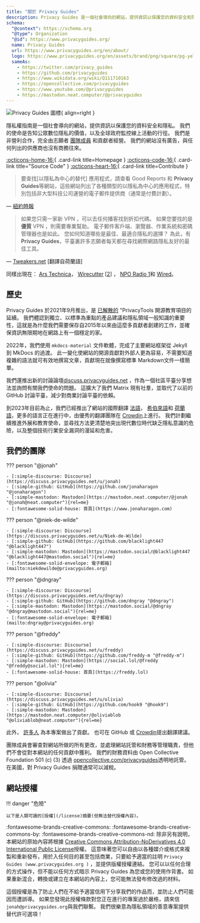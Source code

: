 ```yaml
---
title: "關於 Privacy Guides"
description: Privacy Guides 是一個社會導向的網站，提供資訊以保護您的資料安全和隱私。
schema:
  "@context": https://schema.org
  "@type": Organization
  "@id": https://www.privacyguides.org/
  name: Privacy Guides
  url: https://www.privacyguides.org/en/about/
  logo: https://www.privacyguides.org/en/assets/brand/png/square/pg-yellow.png
  sameAs:
    - https://twitter.com/privacy_guides
    - https://github.com/privacyguides
    - https://www.wikidata.org/wiki/Q111710163
    - https://opencollective.com/privacyguides
    - https://www.youtube.com/@privacyguides
    - https://mastodon.neat.computer/@privacyguides
---
```


![Privacy Guides 圖標](../assets/brand/PNG/Square/pg-yellow.png){ align=right }

隱私權指南是一個社會導向的網站，提供資訊以保護您的資料安全和隱私。 我們的使命是告知公眾數位隱私的價值，以及全球政府監控線上活動的行徑。 我們是非營利合作，完全由志願者 [團隊成員](https://discuss.privacyguides.net/g/team) 和貢獻者經營。 我們的網站沒有廣告，與任何列出的供應商也沒有商務往來。

[:octicons-home-16:](https://www.privacyguides.org/){ .card-link title=Homepage }
[:octicons-code-16:](https://github.com/privacyguides/privacyguides.org){ .card-link title="Source Code" }
[:octicons-heart-16:](donate.md){ .card-link title=Contribute }

> 要查找[以隱私為中心的替代] 應用程式，請查看 Good Reports 和 **Privacy Guides**等網站，這些網站列出了各種類型的以隱私為中心的應用程式，特別包括非大型科技公司運營的電子郵件提供商（通常是付費計劃）。

— [紐約時報](https://www.nytimes.com/wirecutter/guides/online-security-social-media-privacy/)

> 如果您只需一家新 VPN ，可以去任何播客找到折扣代碼。 如果您要找的是 **優質** VPN ，則需要專業幫助。 電子郵件客戶端、瀏覽器、作業系統和密碼管理器也是如此。 您如何知道哪些是最佳、最適合隱私的選擇？ 為此，有 **Privacy Guides**，平臺裏許多志願者每天都在尋找網際網路隱私友好的最佳工具。

— [Tweakers.net](https://tweakers.net/reviews/10568/op-zoek-naar-privacyvriendelijke-tools-niek-de-wilde-van-privacy-guides.html) [翻譯自荷蘭語]

同樣出現在： [Ars Technica](https://arstechnica.com/gadgets/2022/02/is-firefox-ok/)， [Wirecutter](https://www.nytimes.com/wirecutter/guides/practical-guide-to-securing-windows-pc/) [[2](https://www.nytimes.com/wirecutter/guides/practical-guide-to-securing-your-mac/)] ， [NPO Radio 1](https://www.nporadio1.nl/nieuws/binnenland/8eaff3a2-8b29-4f63-9b74-36d2b28b1fe1/ooit-online-eens-wat-doms-geplaatst-ga-jezelf-eens-googlen-en-kijk-dan-wat-je-tegenkomt)和 [Wired](https://www.wired.com/story/firefox-mozilla-2022/)。

## 歷史

Privacy Guides 於2021年9月推出，是 [已解散的](privacytools.md) "PrivacyTools 開源教育項目的延續。 我們體認到獨立、以標準為重點的產品建議和隱私領域一般知識的重要性，這就是為什麼我們需要保存自2015年以來由這麼多貢獻者創建的工作，並確保資訊無限期地在網路上有一個穩定的家。

2022年，我們使用 `mkdocs-material` 文件軟體，完成了主要網站框架從 Jekyll 到 MkDocs 的過渡。 此一變化使網站的開源貢獻對外部人更為容易，不需要知道複雜的語法就可有效地撰寫文章，貢獻現在就像撰寫標準 Markdown文件一樣簡單。

我們還推出新的討論論壇[discuss.privacyguides.net](https://discuss.privacyguides.net/) ，作為一個社區平臺分享想法並詢問有關我們使命的問題。 這擴大了我們 Matrix 現有社羣，並取代了以前的 GitHub 討論平臺，減少對商業討論平臺的依賴。

到2023年目前為止，我們已經推出了網站的國際翻譯 [法語](/fr/)， [希伯來語](/he/)和 [荷蘭語](/nl/)，更多的語言正在進行中，由優秀的翻譯團隊在 [Crowdin](https://crowdin.com/project/privacyguides)上進行。 我們計劃繼續推進外展和教育使命，並尋找方法更清楚地突出現代數位時代缺乏隱私意識的危險，以及整個技術行業安全漏洞的漫延和危害。

## 我們的團隊

??? person "@jonah"

    - [:simple-discourse: Discourse](https://discuss.privacyguides.net/u/jonah)
    - [:simple-github: GitHub](https://github.com/jonaharagon "@jonaharagon")
    - [:simple-mastodon: Mastodon](https://mastodon.neat.computer/@jonah "@jonah@neat.computer"){rel=me}
    - [:fontawesome-solid-house: 首頁](https://www.jonaharagon.com)

??? person "@niek-de-wilde"

    - [:simple-discourse: Discourse](https://discuss.privacyguides.net/u/Niek-de-Wilde)
    - [:simple-github: GitHub](https://github.com/blacklight447 "@blacklight447")
    - [:simple-mastodon: Mastodon](https://mastodon.social/@blacklight447 "@blacklight447@mastodon.social"){rel=me}
    - [:fontawesome-solid-envelope: 電子郵箱](mailto:niekdewilde@privacyguides.org)

??? person "@dngray"

    - [:simple-discourse: Discourse](https://discuss.privacyguides.net/u/dngray)
    - [:simple-github: GitHub](https://github.com/dngray "@dngray")
    - [:simple-mastodon: Mastodon](https://mastodon.social/@dngray "@dngray@mastodon.social"){rel=me}
    - [:fontawesome-solid-envelope: 電子郵箱](mailto:dngray@privacyguides.org)

??? person "@freddy"

    - [:simple-discourse: Discourse](https://discuss.privacyguides.net/u/freddy)
    - [:simple-github: GitHub](https://github.com/freddy-m "@freddy-m")
    - [:simple-mastodon: Mastodon](https://social.lol/@freddy "@freddy@social.lol"){rel=me}
    - [:fontawesome-solid-house: 首頁](https://freddy.lol)

??? person "@olivia"

    - [:simple-discourse: Discourse](https://discuss.privacyguides.net/u/olivia)
    - [:simple-github: GitHub](https://github.com/hook9 "@hook9")
    - [:simple-mastodon: Mastodon](https://mastodon.neat.computer/@oliviablob "@oliviablob@neat.computer"){rel=me}

此外， [許多人](https://github.com/privacyguides/privacyguides.org/graphs/contributors) 為本專案做出了貢獻。 也可在 GitHub 或 [Crowdin](https://crowdin.com/project/privacyguides)提出翻譯建議。

團隊成員會審查對網站所做的所有更改，並處理網站託管和財務等管理職責，但他們不會從對本網站的任何貢獻中獲利。 我們的財務資料由 Open Collective Foundation 501 (c) (3) 透過 [opencollective.com/privacyguides](https://opencollective.com/privacyguides)透明地託管。 在美國，對 Privacy Guides 捐贈通常可以減稅。

## 網站授權

!!! danger "危險"

    以下是人類可讀的[授權](/license)摘要(但無法替代授權內容)。

:fontawesome-brands-creative-commons: :fontawesome-brands-creative-commons-by: :fontawesome-brands-creative-commons-nd: 除非另有說明，本網站的原始內容將根據 [Creative Commons Attribution-NoDerivatives 4.0 International Public License](https://github.com/privacyguides/privacyguides.org/blob/main/LICENSE)授權。 這意味著您可以自由以各種媒介或格式來複製和重新發布，用於入任何目的甚至包括商業，只要給予適當的註明 `Privacy Guides (www.privacyguides.org )` ，並提供版權授權連結。 您可以以任何合理的方式操作，但不能以任何方式暗示 Privacy Guides 為您或您的使用作背書。 如果重新混合，轉換或建立在本網站的內容上，您可能無法發布修改過的材料。

這個授權是為了防止人們在不給予適當信用下分享我們的作品而，並防止人們可能因而遭誤導。 如果您發現此授權條款對您正在進行的專案過於嚴格，請來信`jonah@privacyguides.org`與我們聯繫。 我們很樂意為隱私領域的善意專案提供替代許可選項！
